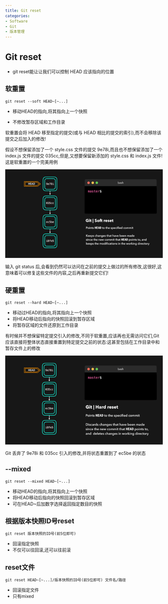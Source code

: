 ```yaml
---
title: Git reset
categories:
- Software
- Git
- 版本管理
---
```

# Git reset

- git reset能让让我们可以控制 HEAD 应该指向的位置

## 软重置

```shell
git reset --soft HEAD~[~...]
```

- 移动HEAD的指向,将其指向上一个快照

- 不修改暂存区域和工作目录

软重置会将 HEAD 移至指定的提交(或与 HEAD 相比的提交的索引),而不会移除该提交之后加入的修改!

假设不想保留添加了一个 style.css 文件的提交 9e78i,而且也不想保留添加了一个 index.js 文件的提交 035cc,但是,又想要保留新添加的 style.css 和 index.js 文件!这是软重置的一个完美用例

![img](https://raw.githubusercontent.com/LuShan123888/Files/main/Pictures/2020-12-10-BZY9n3d4hTvziXu.gif)

输入 git status 后,会看到仍然可以访问在之前的提交上做过的所有修改,这很好,这意味着可以修复这些文件的内容,之后再重新提交它们!

## 硬重置

```shell
git reset --hard HEAD~[~...]
```

- 移动过HEAD的指向,将其指向上一个快照
- 将HEAD移动后指向的快照回滚到暂存区域
- 将暂存区域的文件还原到工作目录

有时候并不想保留特定提交引入的修改,不同于软重置,应该再也无需访问它们,Git 应该直接将整体状态直接重置到特定提交之前的状态:这甚至包括在工作目录中和暂存文件上的修改

![img](https://raw.githubusercontent.com/LuShan123888/Files/main/Pictures/2020-12-10-kzpT9Smq8v3QZRb.gif)

Git 丢弃了 9e78i 和 035cc 引入的修改,并将状态重置到了 ec5be 的状态

##  --mixed

```shell
git reset --mixed HEAD~[~...]
```

- 移动HEAD的指向,将其指向上一个快照
- 将HEAD移动后指向的快照回滚到暂存区域
- 可在HEAD~后加数字选择返回指定数目的快照

## 根据版本快照ID号reset

```shell
git reset 版本快照的ID号(前5位即可)
```

- 回滚指定快照
- 不仅可以往回滚,还可以往前滚

##  reset文件

```shell
git reset HEAD~[~...]/版本快照的ID号(前5位即可) 文件名/路径
```

- 回滚指定文件
- 只有mixed
